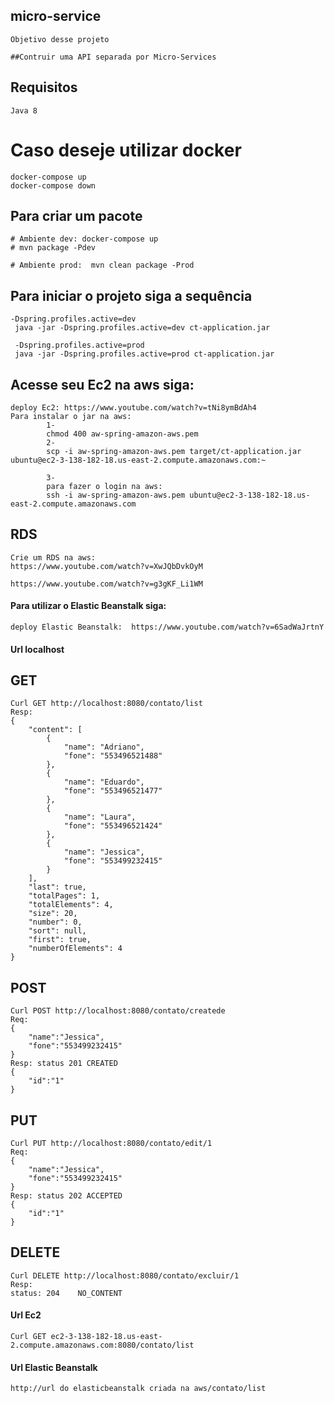 ## micro-service
```
Objetivo desse projeto

##Contruir uma API separada por Micro-Services

```
## Requisitos
```
Java 8

```

# Caso deseje utilizar docker 
```
docker-compose up
docker-compose down

```

## Para criar um pacote
```
# Ambiente dev: docker-compose up   
# mvn package -Pdev

# Ambiente prod:  mvn clean package -Prod

```

## Para iniciar o projeto siga a sequência
```
-Dspring.profiles.active=dev
 java -jar -Dspring.profiles.active=dev ct-application.jar

 -Dspring.profiles.active=prod
 java -jar -Dspring.profiles.active=prod ct-application.jar

```


## Acesse seu Ec2 na aws siga:
```
deploy Ec2: https://www.youtube.com/watch?v=tNi8ymBdAh4
Para instalar o jar na aws:
        1-
        chmod 400 aw-spring-amazon-aws.pem
        2-
        scp -i aw-spring-amazon-aws.pem target/ct-application.jar ubuntu@ec2-3-138-182-18.us-east-2.compute.amazonaws.com:~

        3-
        para fazer o login na aws:
        ssh -i aw-spring-amazon-aws.pem ubuntu@ec2-3-138-182-18.us-east-2.compute.amazonaws.com

```
## RDS
```
Crie um RDS na aws:
https://www.youtube.com/watch?v=XwJQbDvkOyM

https://www.youtube.com/watch?v=g3gKF_Li1WM

```

#### Para utilizar o Elastic Beanstalk siga:
```
deploy Elastic Beanstalk:  https://www.youtube.com/watch?v=6SadWaJrtnY
```
#### Url localhost
## GET
```
Curl GET http://localhost:8080/contato/list
Resp:
{
    "content": [
        {
            "name": "Adriano",
            "fone": "553496521488"
        },
        {
            "name": "Eduardo",
            "fone": "553496521477"
        },
        {
            "name": "Laura",
            "fone": "553496521424"
        },
        {
            "name": "Jessica",
            "fone": "553499232415"
        }
    ],
    "last": true,
    "totalPages": 1,
    "totalElements": 4,
    "size": 20,
    "number": 0,
    "sort": null,
    "first": true,
    "numberOfElements": 4
}
```
## POST
```
Curl POST http://localhost:8080/contato/createde
Req:
{
    "name":"Jessica",
    "fone":"553499232415"
}
Resp: status 201 CREATED
{
    "id":"1"    
}
```
## PUT
```
Curl PUT http://localhost:8080/contato/edit/1
Req: 
{
    "name":"Jessica",
    "fone":"553499232415"
}
Resp: status 202 ACCEPTED
{
    "id":"1"    
}
```
## DELETE
```
Curl DELETE http://localhost:8080/contato/excluir/1
Resp:
status: 204    NO_CONTENT

```

#### Url Ec2
```
Curl GET ec2-3-138-182-18.us-east-2.compute.amazonaws.com:8080/contato/list

```
#### Url Elastic Beanstalk
```
http://url do elasticbeanstalk criada na aws/contato/list

```
